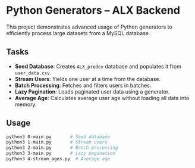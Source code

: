 # Python Generators – ALX Backend

This project demonstrates advanced usage of Python generators to efficiently process large datasets from a MySQL database.

## Tasks

- **Seed Database**: Creates `ALX_prodev` database and populates it from `user_data.csv`.
- **Stream Users**: Yields one user at a time from the database.
- **Batch Processing**: Fetches and filters users in batches.
- **Lazy Pagination**: Loads paginated user data using a generator.
- **Average Age**: Calculates average user age without loading all data into memory.

## Usage

```bash
python3 0-main.py       # Seed database
python3 1-main.py       # Stream users
python3 2-main.py       # Batch processing
python3 3-main.py       # Lazy pagination
python3 4-stream_ages.py  # Average age
